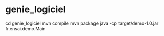 # genie_logiciel

cd genie_logiciel
mvn compile
mvn package
java -cp target/demo-1.0.jar fr.ensai.demo.Main